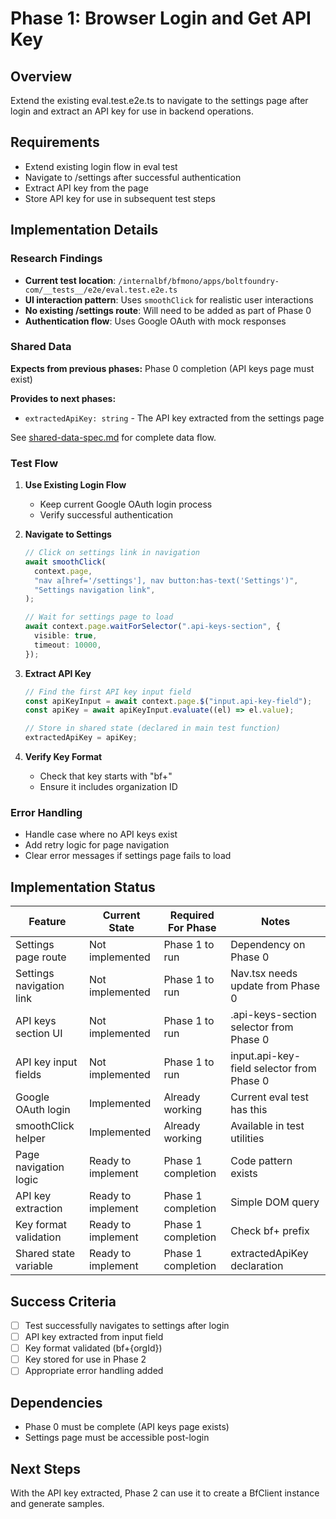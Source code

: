 # Phase 1: Browser Login and Get API Key

## Overview

Extend the existing eval.test.e2e.ts to navigate to the settings page after
login and extract an API key for use in backend operations.

## Requirements

- Extend existing login flow in eval test
- Navigate to /settings after successful authentication
- Extract API key from the page
- Store API key for use in subsequent test steps

## Implementation Details

### Research Findings

- **Current test location**:
  `/internalbf/bfmono/apps/boltfoundry-com/__tests__/e2e/eval.test.e2e.ts`
- **UI interaction pattern**: Uses `smoothClick` for realistic user interactions
- **No existing /settings route**: Will need to be added as part of Phase 0
- **Authentication flow**: Uses Google OAuth with mock responses

### Shared Data

**Expects from previous phases:** Phase 0 completion (API keys page must exist)

**Provides to next phases:**

- `extractedApiKey: string` - The API key extracted from the settings page

See [shared-data-spec.md](./shared-data-spec.md) for complete data flow.

### Test Flow

1. **Use Existing Login Flow**
   - Keep current Google OAuth login process
   - Verify successful authentication

2. **Navigate to Settings**
   ```typescript
   // Click on settings link in navigation
   await smoothClick(
     context.page,
     "nav a[href='/settings'], nav button:has-text('Settings')",
     "Settings navigation link",
   );

   // Wait for settings page to load
   await context.page.waitForSelector(".api-keys-section", {
     visible: true,
     timeout: 10000,
   });
   ```

3. **Extract API Key**
   ```typescript
   // Find the first API key input field
   const apiKeyInput = await context.page.$("input.api-key-field");
   const apiKey = await apiKeyInput.evaluate((el) => el.value);

   // Store in shared state (declared in main test function)
   extractedApiKey = apiKey;
   ```

4. **Verify Key Format**
   - Check that key starts with "bf+"
   - Ensure it includes organization ID

### Error Handling

- Handle case where no API keys exist
- Add retry logic for page navigation
- Clear error messages if settings page fails to load

## Implementation Status

| Feature                  | Current State      | Required For Phase | Notes                                     |
| ------------------------ | ------------------ | ------------------ | ----------------------------------------- |
| Settings page route      | Not implemented    | Phase 1 to run     | Dependency on Phase 0                     |
| Settings navigation link | Not implemented    | Phase 1 to run     | Nav.tsx needs update from Phase 0         |
| API keys section UI      | Not implemented    | Phase 1 to run     | .api-keys-section selector from Phase 0   |
| API key input fields     | Not implemented    | Phase 1 to run     | input.api-key-field selector from Phase 0 |
| Google OAuth login       | Implemented        | Already working    | Current eval test has this                |
| smoothClick helper       | Implemented        | Already working    | Available in test utilities               |
| Page navigation logic    | Ready to implement | Phase 1 completion | Code pattern exists                       |
| API key extraction       | Ready to implement | Phase 1 completion | Simple DOM query                          |
| Key format validation    | Ready to implement | Phase 1 completion | Check bf+ prefix                          |
| Shared state variable    | Ready to implement | Phase 1 completion | extractedApiKey declaration               |

## Success Criteria

- [ ] Test successfully navigates to settings after login
- [ ] API key extracted from input field
- [ ] Key format validated (bf+{orgId})
- [ ] Key stored for use in Phase 2
- [ ] Appropriate error handling added

## Dependencies

- Phase 0 must be complete (API keys page exists)
- Settings page must be accessible post-login

## Next Steps

With the API key extracted, Phase 2 can use it to create a BfClient instance and
generate samples.
